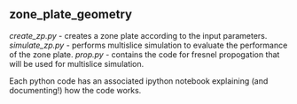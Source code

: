 ## zone_plate_geometry

*create_zp.py*    - creates a zone plate according to the input parameters.
*simulate_zp.py*  - performs multislice simulation to evaluate the performance of the zone plate.
*prop.py*         - contains the code for fresnel propogation that will be used for multislice simulation.

Each python code has an associated ipython notebook explaining (and documenting!) how the code works.
